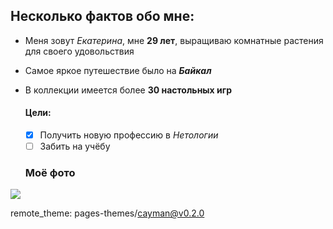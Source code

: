 ## Несколько фактов обо мне:
- Меня зовут *Екатерина*, мне __29 лет__, выращиваю комнатные растения для своего удовольствия
- Самое яркое путешествие было на ***Байкал***
- В коллекции имеется более __30 настольных игр__
  
  #### Цели:
  - [X] Получить новую профессию в *Нетологии*
  - [ ] Забить на учёбу
  
  ### Моё фото
 ![](https://s353vla.storage.yandex.net/rdisk/d914561026a89e9b17f9aac5647d76fc642bff4f91ffeee5b5d4bc74c455c6da/661bd5db/GdTfNoNLuwl-DAYZvDBOr51WAgVwknwNLapOgEfcWmGWcbWP_cLpa5vGYkN-5_hVXBQC4AYGaWkx9no7Hi2VXw==?uid=73718005&filename=z6xNfAuzedI.jpg&disposition=inline&hash=&limit=0&content_type=image%2Fjpeg&owner_uid=73718005&fsize=1198215&hid=451244feb57468f356f27d9b0c5eb60c&media_type=image&tknv=v2&etag=a4b1a01979efc24231d961deb9719124&ts=6160e3bececc0&s=8cbfc7bb820b2230e62f0112e2f0d2a6d65efd698611a5218b409fc5d8eca9e1&pb=U2FsdGVkX1_b-kdu1XCSNoF29xvuTR4AcGipr6AIWnehGB_SoAo8PNTizAlovjyZ0ASIE9yyghhUp2ViEBtPSiIWQtsvYiU3JTAjbtUJ8Oo)


 remote_theme: pages-themes/cayman@v0.2.0
